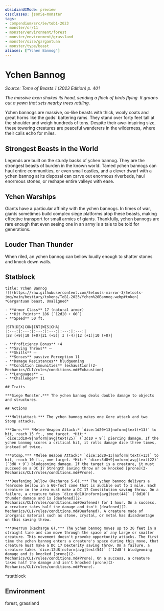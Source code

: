 ```yaml
---
obsidianUIMode: preview
cssclasses: json5e-monster
tags:
- compendium/src/5e/tob1-2023
- monster/cr/11
- monster/environment/forest
- monster/environment/grassland
- monster/size/gargantuan
- monster/type/beast
aliases: ["Ychen Bannog"]
---
```

# Ychen Bannog
*Source: Tome of Beasts 1 (2023 Edition) p. 401*  

*The massive oxen shakes its head, sending a flock of birds flying. It groans out a yawn that sets nearby trees rattling.*

Ychen bannogs are massive, ox-like beasts with thick, wooly coats and great horns like the gods' battering rams. They stand over forty feet tall at the shoulder and weigh hundreds of tons. Despite their awe-inspiring size, these towering creatures are peaceful wanderers in the wilderness, where their calls echo for miles.

## Strongest Beasts in the World

Legends are built on the sturdy backs of ychen bannog. They are the strongest beasts of burden in the known world. Tamed ychen bannogs can haul entire communities, or even small castles, and a clever dwarf with a ychen bannog at its disposal can carve out enormous riverbeds, haul enormous stones, or reshape entire valleys with ease.

## Ychen Warships

Giants have a particular affinity with the ychen bannogs. In times of war, giants sometimes build complex siege platforms atop these beasts, making effective transport for small armies of giants. Thankfully, ychen bannogs are rare enough that even seeing one in an army is a tale to be told for generations.

## Louder Than Thunder

When riled, an ychen bannog can bellow loudly enough to shatter stones and knock down walls.

## Statblock

```ad-statblock
title: Ychen Bannog
![](https://raw.githubusercontent.com/5etools-mirror-3/5etools-img/main/bestiary/tokens/ToB1-2023/Ychen%20Bannog.webp#token)
*Gargantuan beast, Unaligned*

- **Armor Class** 17 (natural armor)
- **Hit Points** 186 (`12d20 + 60`)
- **Speed** 50 ft.

|STR|DEX|CON|INT|WIS|CHA|
|:---:|:---:|:---:|:---:|:---:|:---:|
|28 (+9)|10 (+0)|21 (+5)| 3 (-4)|12 (+1)|10 (+0)|

- **Proficiency Bonus** +4
- **Saving Throws** ⏤
- **Skills** ⏤
- **Senses** passive Perception 11
- **Damage Resistances** bludgeoning
- **Condition Immunities** [exhaustion](2-Mechanics/CLI/rules/conditions.md#Exhaustion)
- **Languages** —
- **Challenge** 11

## Traits

***Siege Monster.*** The ychen bannog deals double damage to objects and structures.

## Actions

***Multiattack.*** The ychen bannog makes one Gore attack and two Stomp attacks.

***Gore.*** *Melee Weapon Attack:* `dice:1d20+13|noform|text(+13)` to hit, reach 15 ft., one target. *Hit:* `dice:3d10+9|noform|avg|text(25)` (`3d10 + 9`) piercing damage. If the ychen bannog scores a critical hit, it rolls damage dice three times, instead of twice.

***Stomp.*** *Melee Weapon Attack:* `dice:1d20+13|noform|text(+13)` to hit, reach 10 ft., one target. *Hit:* `dice:3d8+9|noform|avg|text(22)` (`3d8 + 9`) bludgeoning damage. If the target is a creature, it must succeed on a DC 17 Strength saving throw or be knocked [prone](2-Mechanics/CLI/rules/conditions.md#Prone).

***Deafening Bellow (Recharge 5-6).*** The ychen bannog delivers a fearsome bellow in a 60-foot cone that is audible out to 1 mile. Each creature in the area must make a DC 17 Constitution saving throw. On a failure, a creature takes `dice:8d10|noform|avg|text(44)` (`8d10`) thunder damage and is [deafened](2-Mechanics/CLI/rules/conditions.md#Deafened) for 1 hour. On a success, a creature takes half the damage and isn't [deafened](2-Mechanics/CLI/rules/conditions.md#Deafened). A creature made of inorganic material such as stone, crystal, or metal has disadvantage on this saving throw.

***Overrun (Recharge 6).*** The ychen bannog moves up to 30 feet in a straight line and can move through the space of any Large or smaller creature. This movement doesn't provoke opportunity attacks. The first time the ychen bannog enters a creature's space during this move, that creature must make a DC 17 Dexterity saving throw. On a failure, a creature takes `dice:12d8|noform|avg|text(54)` (`12d8`) bludgeoning damage and is knocked [prone](2-Mechanics/CLI/rules/conditions.md#Prone). On a success, a creature takes half the damage and isn't knocked [prone](2-Mechanics/CLI/rules/conditions.md#Prone).
```
^statblock

## Environment

forest, grassland